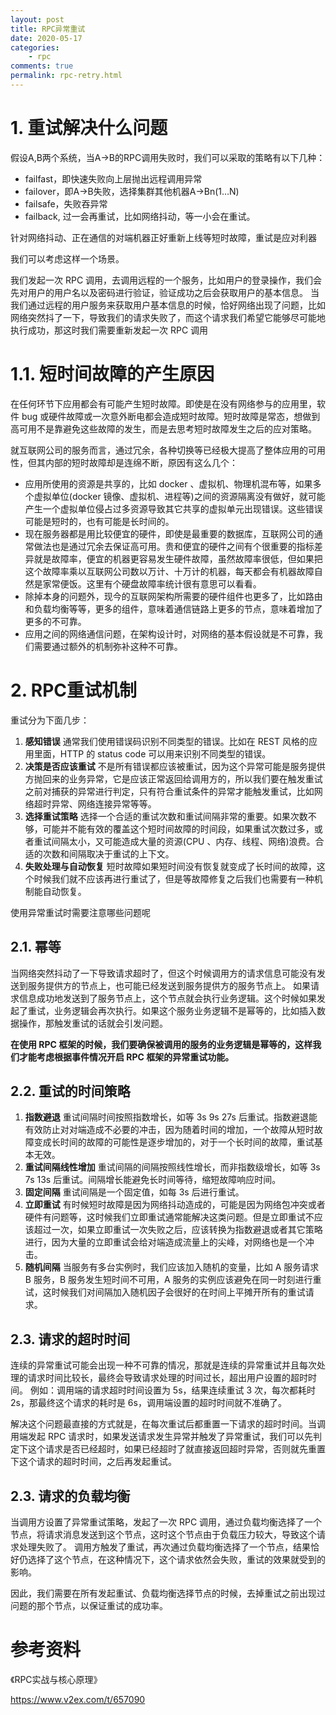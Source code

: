 ```yaml
---
layout: post
title: RPC异常重试
date: 2020-05-17
categories:
    - rpc
comments: true
permalink: rpc-retry.html
---
```


# 1. 重试解决什么问题
假设A,B两个系统，当A->B的RPC调用失败时，我们可以采取的策略有以下几种：

- failfast，即快速失败向上层抛出远程调用异常
- failover，即A->B失败，选择集群其他机器A->Bn(1…N)
- failsafe，失败吞异常
- failback, 过一会再重试，比如网络抖动，等一小会在重试。

针对网络抖动、正在通信的对端机器正好重新上线等短时故障，重试是应对利器

我们可以考虑这样一个场景。

我们发起一次 RPC 调用，去调用远程的一个服务，比如用户的登录操作，我们会先对用户的用户名以及密码进行验证，验证成功之后会获取用户的基本信息。
当我们通过远程的用户服务来获取用户基本信息的时候，恰好网络出现了问题，比如网络突然抖了一下，导致我们的请求失败了，而这个请求我们希望它能够尽可能地执行成功，那这时我们需要重新发起一次 RPC 调用

# 1.1. 短时间故障的产生原因
在任何环节下应用都会有可能产生短时故障。即使是在没有网络参与的应用里，软件 bug 或硬件故障或一次意外断电都会造成短时故障。短时故障是常态，想做到高可用不是靠避免这些故障的发生，而是去思考短时故障发生之后的应对策略。

就互联网公司的服务而言，通过冗余，各种切换等已经极大提高了整体应用的可用性，但其内部的短时故障却是连绵不断，原因有这么几个：

- 应用所使用的资源是共享的，比如 docker 、虚拟机、物理机混布等，如果多个虚拟单位(docker 镜像、虚拟机、进程等)之间的资源隔离没有做好，就可能产生一个虚拟单位侵占过多资源导致其它共享的虚拟单元出现错误。这些错误可能是短时的，也有可能是长时间的。
- 现在服务器都是用比较便宜的硬件，即使是最重要的数据库，互联网公司的通常做法也是通过冗余去保证高可用。贵和便宜的硬件之间有个很重要的指标差异就是故障率，便宜的机器更容易发生硬件故障，虽然故障率很低，但如果把这个故障率乘以互联网公司数以万计、十万计的机器，每天都会有机器故障自然是家常便饭。这里有个硬盘故障率统计很有意思可以看看。
- 除掉本身的问题外，现今的互联网架构所需要的硬件组件也更多了，比如路由和负载均衡等等，更多的组件，意味着通信链路上更多的节点，意味着增加了更多的不可靠。
- 应用之间的网络通信问题，在架构设计时，对网络的基本假设就是不可靠，我们需要通过额外的机制弥补这种不可靠。

# 2. RPC重试机制

重试分为下面几步：

1. **感知错误** 通常我们使用错误码识别不同类型的错误。比如在 REST 风格的应用里面，HTTP 的 status code 可以用来识别不同类型的错误。
2. **决策是否应该重试** 不是所有错误都应该被重试，因为这个异常可能是服务提供方抛回来的业务异常，它是应该正常返回给调用方的，所以我们要在触发重试之前对捕获的异常进行判定，只有符合重试条件的异常才能触发重试，比如网络超时异常、网络连接异常等等。
3. **选择重试策略** 选择一个合适的重试次数和重试间隔非常的重要。如果次数不够，可能并不能有效的覆盖这个短时间故障的时间段，如果重试次数过多，或者重试间隔太小，又可能造成大量的资源(CPU 、内存、线程、网络)浪费。合适的次数和间隔取决于重试的上下文。
4. **失败处理与自动恢复** 短时故障如果短时间没有恢复就变成了长时间的故障，这个时候我们就不应该再进行重试了，但是等故障修复之后我们也需要有一种机制能自动恢复。

使用异常重试时需要注意哪些问题呢

## 2.1. 幂等

当网络突然抖动了一下导致请求超时了，但这个时候调用方的请求信息可能没有发送到服务提供方的节点上，也可能已经发送到服务提供方的服务节点上。
如果请求信息成功地发送到了服务节点上，这个节点就会执行业务逻辑。这个时候如果发起了重试，业务逻辑会再次执行。如果这个服务业务逻辑不是幂等的，比如插入数据操作，那触发重试的话就会引发问题。

**在使用 RPC 框架的时候，我们要确保被调用的服务的业务逻辑是幂等的，这样我们才能考虑根据事件情况开启 RPC 框架的异常重试功能。**

## 2.2. 重试的时间策略

1. **指数避退** 重试间隔时间按照指数增长，如等 3s 9s 27s 后重试。指数避退能有效防止对对端造成不必要的冲击，因为随着时间的增加，一个故障从短时故障变成长时间的故障的可能性是逐步增加的，对于一个长时间的故障，重试基本无效。
2. **重试间隔线性增加** 重试间隔的间隔按照线性增长，而非指数级增长，如等 3s 7s 13s 后重试。间隔增长能避免长时间等待，缩短故障响应时间。
3. **固定间隔** 重试间隔是一个固定值，如每 3s 后进行重试。
4. **立即重试** 有时候短时故障是因为网络抖动造成的，可能是因为网络包冲突或者硬件有问题等，这时候我们立即重试通常能解决这类问题。但是立即重试不应该超过一次，如果立即重试一次失败之后，应该转换为指数避退或者其它策略进行，因为大量的立即重试会给对端造成流量上的尖峰，对网络也是一个冲击。
5. **随机间隔** 当服务有多台实例时，我们应该加入随机的变量，比如 A 服务请求 B 服务，B 服务发生短时间不可用，A 服务的实例应该避免在同一时刻进行重试，这时候我们对间隔加入随机因子会很好的在时间上平摊开所有的重试请求。

## 2.3. 请求的超时时间
连续的异常重试可能会出现一种不可靠的情况，那就是连续的异常重试并且每次处理的请求时间比较长，最终会导致请求处理的时间过长，超出用户设置的超时时间。
例如：调用端的请求超时时间设置为 5s，结果连续重试 3 次，每次都耗时 2s，那最终这个请求的耗时是 6s，调用端设置的超时时间就不准确了。

解决这个问题最直接的方式就是，在每次重试后都重置一下请求的超时时间。当调用端发起 RPC 请求时，如果发送请求发生异常并触发了异常重试，我们可以先判定下这个请求是否已经超时，如果已经超时了就直接返回超时异常，否则就先重置下这个请求的超时时间，之后再发起重试。

## 2.3. 请求的负载均衡
当调用方设置了异常重试策略，发起了一次 RPC 调用，通过负载均衡选择了一个节点，将请求消息发送到这个节点，这时这个节点由于负载压力较大，导致这个请求处理失败了。
调用方触发了重试，再次通过负载均衡选择了一个节点，结果恰好仍选择了这个节点，在这种情况下，这个请求依然会失败，重试的效果就受到的影响。

因此，我们需要在所有发起重试、负载均衡选择节点的时候，去掉重试之前出现过问题的那个节点，以保证重试的成功率。

# 参考资料

《RPC实战与核心原理》

https://www.v2ex.com/t/657090
